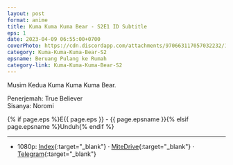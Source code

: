 ```yaml
---
layout: post
format: anime
title: Kuma Kuma Kuma Bear - S2E1 ID Subtitle
eps: 1
date: 2023-04-09 06:55:00+0700
coverPhoto: https://cdn.discordapp.com/attachments/970663117057032232/1094407151956537344/mpv-shot0236.jpg
category: Kuma-Kuma-Kuma-Bear-S2
epsname: Beruang Pulang ke Rumah
category-link: Kuma-Kuma-Kuma-Bear-S2
---
```


Musim Kedua Kuma Kuma Kuma Bear.

Penerjemah: True Believer<br>
Sisanya: Noromi

{% if page.eps %}E{{ page.eps }} - {{ page.epsname }}{% elsif page.epsname %}Unduh{% endif %}

---
- 1080p: [Index](https://bit.ly/3mnk3g3){:target="_blank"} &middot; [MiteDrive](https://mitedrive.my.id/view/598YVj){:target="_blank"} &middot; [Telegram](https://t.me/a1fansubweeklies/272){:target="_blank"}